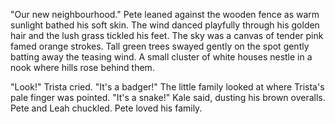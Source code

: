 "Our new neighbourhood." Pete leaned against the wooden fence as warm sunlight bathed his soft skin. The wind danced playfully through his golden hair and the lush grass tickled his feet. The sky was a canvas of tender pink famed orange strokes. Tall green trees swayed gently on the spot gently batting away the teasing wind. A small cluster of white houses nestle in a nook where hills rose behind them.

"Look!" Trista cried. "It's a badger!"
The little family looked at where Trista's pale finger was pointed.
"It's a snake!" Kale said, dusting his brown overalls.
Pete and Leah chuckled.
Pete loved his family.
